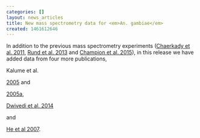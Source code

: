 ```yaml
---
categories: []
layout: news_articles
title: New mass spectrometry data for <em>An. gambiae</em>
created: 1461612646
---
```

In addition to the previous mass spectrometry experiments (<a href="http://www.ncbi.nlm.nih.gov/pubmed/21795387">Chaerkady et al. 2011</a>, <a href="http://www.ncbi.nlm.nih.gov/pubmed/23986098/">Rund et al. 2013</a> and <a href="https://www.vectorbase.org/dataset/champion-et-al-2015-anopheles-gambiae-mass-spec-peptides">Champion et al. 2015</a>), in this release we have added data from four more publications, 

Kalume et al. 

<a href="http://www.ncbi.nlm.nih.gov/pubmed/16171517">2005</a> and 

<a href="http://www.ncbi.nlm.nih.gov/pubmed/16127729">2005a</a>,

<a href="http://www.ncbi.nlm.nih.gov/pubmed/24937107">Dwivedi et al. 2014</a>

and

<a href="http://www.ncbi.nlm.nih.gov/pubmed/17244542">He et al 2007</a>. 
